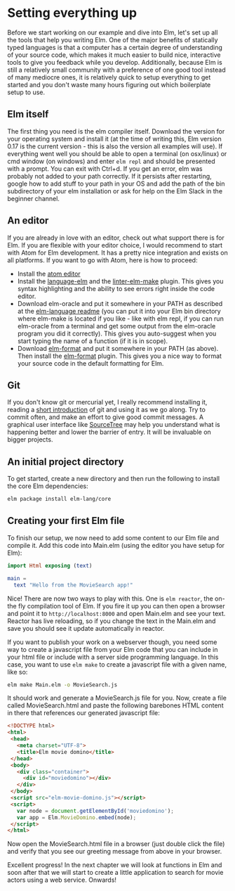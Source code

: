 Setting everything up
=====================

Before we start working on our example and dive into Elm, let's set up all the tools that help you writing Elm. One of the major benefits of statically typed languages is that a computer has a certain degree of understanding of your source code, which makes it much easier to build nice, interactive tools to give you feedback while you develop. Additionally, because Elm is still a relatively small community with a preference of one good tool instead of many mediocre ones, it is relatively quick to setup everything to get started and you don't waste many hours figuring out which boilerplate setup to use.

Elm itself
----------

The first thing you need is the elm compiler itself. Download the version for your operating system and install it (at the time of writing this, Elm version 0.17 is the current version - this is also the version all examples will use). If everything went well you should be able to open a terminal (on osx/linux) or cmd window (on windows) and enter `elm repl` and should be presented with a prompt. You can exit with Ctrl+d. If you get an error, elm was probably not added to your path correctly. If it persists after restarting, google how to add stuff to your path in your OS and add the path of the bin subdirectory of your elm installation or ask for help on the Elm Slack in the beginner channel.

An editor
---------

If you are already in love with an editor, check out what support there is for Elm. If you are flexible with your editor choice, I would recommend to start with Atom for Elm development. It has a pretty nice integration and exists on all platforms. If you want to go with Atom, here is how to proceed:

* Install the [atom editor](https://atom.io/)
* Install the [language-elm](https://atom.io/packages/language-elm) and the [linter-elm-make](https://atom.io/packages/linter-elm-make) plugin. This gives you syntax highlighting and the ability to see errors right inside the code editor.
* Download elm-oracle and put it somewhere in your PATH as described at the [elm-language readme](https://atom.io/packages/language-elm) (you can put it into your Elm bin directory where elm-make is located if you like - like with elm repl, if you can run elm-oracle from a terminal and get some output from the elm-oracle program you did it correctly). This gives you auto-suggest when you start typing the name of a function (if it is in scope).
* Download [elm-format](https://github.com/avh4/elm-format) and put it somewhere in your PATH (as above). Then install the [elm-format](https://atom.io/packages/elm-format) plugin. This gives you a nice way to format your source code in the default formatting for Elm.

Git
---

If you don't know git or mercurial yet, I really recommend installing it, reading a [short introduction](http://rogerdudler.github.io/git-guide/) of git and using it as we go along. Try to commit often, and make an effort to give good commit messages. A graphical user interface like [SourceTree](https://www.sourcetreeapp.com/) may help you understand what is happening better and lower the barrier of entry. It will be invaluable on bigger projects.

An initial project directory
----------------------------

To get started, create a new directory and then run the following to install the core Elm dependencies:
```bash
elm package install elm-lang/core
```

Creating your first Elm file
----------------------------

To finish our setup, we now need to add some content to our Elm file and compile it. Add this code into Main.elm (using the editor you have setup for Elm):

```elm
import Html exposing (text)

main =
  text "Hello from the MovieSearch app!"
```

Nice! There are now two ways to play with this. One is `elm reactor`, the on-the fly compilation tool of Elm. If you fire it up you can then open a browser and point it to `http://localhost:8000` and open Main.elm and see your text. Reactor has live reloading, so if you change the text in the Main.elm and save you should see it update automatically in reactor.

If you want to publish your work on a webserver though, you need some way to create a javascript file from your Elm code that you can include in your html file or include with a server side programming language. In this case, you want to use `elm make` to create a javascript file with a given name, like so:

```bash
elm make Main.elm -o MovieSearch.js
```

It should work and generate a MovieSearch.js file for you. Now, create a file called  MovieSearch.html and paste the following barebones HTML content in there that references our generated javascript file:

```html
<!DOCTYPE html>
<html>
 <head>
   <meta charset="UTF-8">
   <title>Elm movie domino</title>
 </head>
 <body>
   <div class="container">
     <div id="moviedomino"></div>
   </div>
 </body>
 <script src="elm-movie-domino.js"></script>
 <script>
   var node = document.getElementById('moviedomino');
   var app = Elm.MovieDomino.embed(node);
 </script>
</html>
```

Now open the MovieSearch.html file in a browser (just double click the file) and verify that you see our greeting message from above in your browser.

Excellent progress! In the next chapter we will look at functions in Elm and soon after that we will start to create a little application to search for movie actors using a web service. Onwards!
